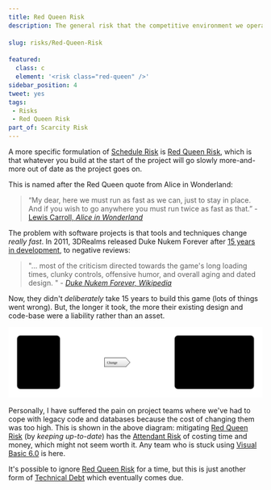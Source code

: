 ```yaml
---
title: Red Queen Risk
description: The general risk that the competitive environment we operate within changes over time.

slug: risks/Red-Queen-Risk

featured: 
  class: c
  element: '<risk class="red-queen" />'
sidebar_position: 4
tweet: yes
tags: 
 - Risks
 - Red Queen Risk
part_of: Scarcity Risk
---
```


<RiskIntro fm={frontMatter} />

A more specific formulation of [Schedule Risk](/tags/Schedule-Risk) is [Red Queen Risk](/tags/Red-Queen-Risk), which is that whatever you build at the start of the project will go slowly more-and-more out of date as the project goes on. <!-- tweet-end --> 

This is named after the Red Queen quote from Alice in Wonderland:  

> “My dear, here we must run as fast as we can, just to stay in place. And if you wish to go anywhere you must run twice as fast as that.”  - [Lewis Carroll, _Alice in Wonderland_](https://www.goodreads.com/quotes/458856-my-dear-here-we-must-run-as-fast-as-we)

The problem with software projects is that tools and techniques change _really fast_.  In 2011, 3DRealms released Duke Nukem Forever after [15 years in development](https://en.wikipedia.org/wiki/Duke_Nukem_Forever), to negative reviews:  

> "... most of the criticism directed towards the game's long loading times, clunky controls, offensive humor, and overall aging and dated design. " - _[Duke Nukem Forever, Wikipedia](https://en.wikipedia.org/wiki/Duke_Nukem_Forever)_

Now, they didn't _deliberately_ take 15 years to build this game (lots of things went wrong).  But, the longer it took, the more their existing design and code-base were a liability rather than an asset. 

![Red Queen Risk](/img/generated/risks/scarcity/red-queen-risk.svg)

Personally, I have suffered the pain on project teams where we've had to cope with legacy code and databases because the cost of changing them was too high.  This is shown in the above diagram:  mitigating [Red Queen Risk](#red-queen-risk) (by _keeping up-to-date_) has the [Attendant Risk](/thinking/Glossary.md#attendant-risk) of costing time and money, which might not seem worth it.  Any team who is stuck using [Visual Basic 6.0](https://en.wikipedia.org/wiki/Visual_Basic) is here.   

It's possible to ignore [Red Queen Risk](/tags/Red-Queen-Risk) for a time, but this is just another form of [Technical Debt](/tags/Complexity-Risk) which eventually comes due.  

